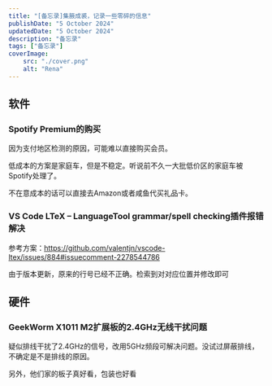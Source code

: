 ```yaml
---
title: "[备忘录]集腋成裘，记录一些零碎的信息"
publishDate: "5 October 2024"
updatedDate: "5 October 2024"
description: "备忘录"
tags: ["备忘录"]
coverImage:
    src: "./cover.png"
    alt: "Rena"
---
```


## 软件

### Spotify Premium的购买

因为支付地区检测的原因，可能难以直接购买会员。

低成本的方案是家庭车，但是不稳定。听说前不久一大批低价区的家庭车被Spotify处理了。

不在意成本的话可以直接去Amazon或者咸鱼代买礼品卡。

### VS Code LTeX – LanguageTool grammar/spell checking插件报错解决

参考方案：https://github.com/valentjn/vscode-ltex/issues/884#issuecomment-2278544786

由于版本更新，原来的行号已经不正确。检索到对对应位置并修改即可

## 硬件

### GeekWorm X1011 M2扩展板的2.4GHz无线干扰问题

疑似排线干扰了2.4GHz的信号，改用5GHz频段可解决问题。没试过屏蔽排线，不确定是不是排线的原因。

另外，他们家的板子真好看，包装也好看
